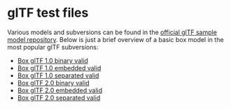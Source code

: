 # glTF test files

Various models and subversions can be found in the [official glTF sample model repository](https://github.com/KhronosGroup/glTF-Sample-Models/tree/main/).
Below is just a brief overview of a basic box model in the most popular glTF subversions:

- [Box glTF 1.0 binary valid](https://github.com/KhronosGroup/glTF-Sample-Models/tree/main/1.0/Box/glTF-Binary)
- [Box glTF 1.0 embedded valid](https://github.com/KhronosGroup/glTF-Sample-Models/tree/main/1.0/Box/glTF-Embedded)
- [Box glTF 1.0 separated valid](https://github.com/KhronosGroup/glTF-Sample-Models/tree/main/1.0/Box/glTF-MaterialsCommon)
- [Box glTF 2.0 binary valid](https://github.com/KhronosGroup/glTF-Sample-Models/tree/main/2.0/Box/glTF-Binary)
- [Box glTF 2.0 embedded valid](https://github.com/KhronosGroup/glTF-Sample-Models/tree/main/2.0/Box/glTF-Embedded)
- [Box glTF 2.0 separated valid](https://github.com/KhronosGroup/glTF-Sample-Models/tree/main/2.0/Box/glTF)

